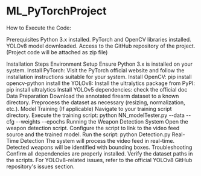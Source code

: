 # ML_PyTorchProject

How to Execute the Code:

Prerequisites
Python 3.x installed.
PyTorch and OpenCV libraries installed.
YOLOv8 model downloaded.
Access to the GitHub repository of the project. (Project code will be attached as zip file)
 
Installation Steps
Environment Setup
Ensure Python 3.x is installed on your system.
Install PyTorch: Visit the PyTorch official website and follow the installation instructions suitable for your system.
Install OpenCV: pip install opencv-python
install the YOLOv8:
Install the ultralytics package from PyPI: pip install ultralytics
Install YOLOv5 dependencies: check the official doc
Data Preparation
Download the annotated firearm dataset to a known directory.
Preprocess the dataset as necessary (resizing, normalization, etc.).
Model Training (If applicable)
Navigate to your training script directory.
Execute the training script: python NN_modelTester.py --data <dataset-path> --cfg <model-config> --weights <weights-path> --epochs <number-of-epochs>
Running the Weapon Detection System
Open the weapon detection script.
Configure the script to link to the video feed source and the trained model.
Run the script: python Detection.py
Real-Time Detection
The system will process the video feed in real-time.
Detected weapons will be identified with bounding boxes.
Troubleshooting
Confirm all dependencies are properly installed.
Verify the dataset paths in the scripts.
For YOLOv8-related issues, refer to the official YOLOv8 GitHub repository's issues section.

